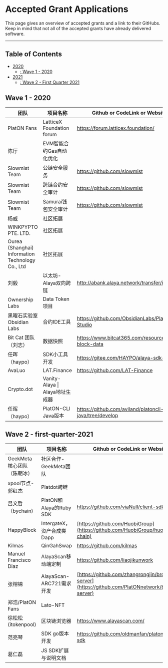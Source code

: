 # Accepted Grant Applications <!-- omit in toc -->

This page gives an overview of accepted grants and a link to their GitHubs. Keep in mind that not all of the accepted grants have already delivered software.

---

## Table of Contents <!-- omit in toc -->

- [2020](#2020)
  - [: Wave 1 -  2020](#wave-1---2020)
- [2021](#2021)
  - [: Wave 2 - First Quarter 2021](#wave-2---first-quarter-2021)

##  Wave 1 - 2020

| 团队                                              | 项目名称                        | Github or CodeLink or Website                                          |
| ------------------------------------------------- | ------------------------------- | ------------------------------------------------------------ |
| PlatON  Fans                                      | LatticeX Foundation forum       |  https://forum.latticex.foundation/                        |
| 陈厅                                              | EVM智能合约Gas自动化优化        |                                                              |
| Slowmist  Team                                    | 公链安全服务                    | https://github.com/slowmist                                  |
| Slowmist  Team                                    | 跨链合约安全审计                | https://github.com/slowmist                                  |
| Slowmist  Team                                    | Samurai钱包安全审计             | https://github.com/slowmist                                  |
| 杨威                                              | 社区拓展                        |                                                              |
| WINKPYPTO  PTE. LTD.                              | 社区拓展                        |                                                              |
| Ourea  (Shanghai) Information Technology Co., Ltd | 社区拓展                        |                                                              |
| 刘毅                                              | 以太坊-Alaya双向跨链            |  http://abank.alaya.network/transfer/index                     |
| Ownership  Labs                                   | Data Token项目                  |                                                              |
| 黑曜石实验室  Obsidian Labs                       | 合约IDE工具                     |  https://github.com/ObsidianLabs/PlatON-Studio                                                            |
| Bit Cat  团队（刘志）                             | 数据快照                        | https://www.bitcat365.com/resource/alaya-block-data
| 任晖（haypo）                                     | SDK小工具开发                   |    https://gitee.com/HAYPO/alaya-sdk-java                     |
| AvaLuo                                            | LAT.Finance                     | https://github.com/LAT-Finance                               |
| Crypto.dot                                        | Vanity-Alaya \| Alaya地址生成器 |                                                              |
| 任晖（haypo）                                     | PlatON-CLI Java版本             | https://github.com/aviland/platoncli-java/tree/develop       |

##  Wave 2 - first-quarter-2021
| 团队                                              | 项目名称                        | Github or CodeLink or Website                                         |
| ------------------------------------------------- | ------------------------------- | ------------------------------------------------------------ |
| GeekMeta  核心团队（陈朝冰）                      | 社区合作-GeekMeta团队           |                                                              |
| xpool节点-郭红杰                                  | Platdot跨链                     |                                                              |
| 吕文哲（bychain)                                  | PlatON和Alaya的Ruby SDK         |  https://github.com/viaNull/client-sdk-ruby                  |
| HappyBlock                                        | IntergateX，资产合成类Dapp      | [https://github.com/HuobiGroup](https://github.com/HuobiGroup/huobi-eco-chain) |
| Kilmas                                            | QinGahSwap                      | https://github.com/kilmas                                    |
| Manuel  Francisco Diaz                            | AlayaScan移动端定制             | https://github.com/liaojikunwork                             |
| 张榕锦                                            | AlayaScan-ARC721需求开发        | [https://github.com/zhangrongjin/browser-server](https://github.com/PlatONnetwork/browser-server) |
| 郑浩/PlatON  Fans                                 | Lato-NFT                       |                                                              |
| 徐松松(itokenpool)                                | 区块链浏览器                    | https://www.alayascan.com/                                   |
| 范亮琴                                            | SDK go版本开发                  |  https://github.com/oldmanfan/platon-go-sdk                  |
| 葛仁磊                                            | JS SDK扩展与说明文档             |                                                              |
